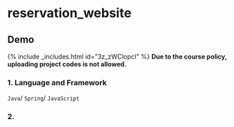 # reservation_website

## Demo
{% include _includes.html id="3z_zWClopcI" %}
**Due to the course policy, uploading project codes is not allowed.**

### 1. Language and Framework
```Java```/ ```Spring```/ ```JavaScript```

### 2. 
